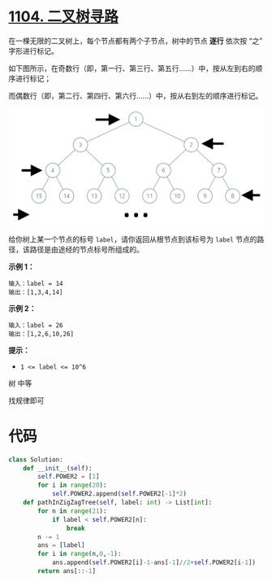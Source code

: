 <!--
 * @Description: 
 * @Autor: Au3C2
 * @Date: 2021-07-29 12:45:46
 * @LastEditors: Au3C2
 * @LastEditTime: 2021-07-29 12:46:00
-->
# [1104. 二叉树寻路](https://leetcode-cn.com/problems/path-in-zigzag-labelled-binary-tree/)



在一棵无限的二叉树上，每个节点都有两个子节点，树中的节点 **逐行** 依次按 “之” 字形进行标记。

如下图所示，在奇数行（即，第一行、第三行、第五行……）中，按从左到右的顺序进行标记；

而偶数行（即，第二行、第四行、第六行……）中，按从右到左的顺序进行标记。

![img](tree.png)

给你树上某一个节点的标号 `label`，请你返回从根节点到该标号为 `label` 节点的路径，该路径是由途经的节点标号所组成的。

 

**示例 1：**

```
输入：label = 14
输出：[1,3,4,14]
```

**示例 2：**

```
输入：label = 26
输出：[1,2,6,10,26]
```

 

**提示：**

-   `1 <= label <= 10^6`

树 中等

找规律即可

# 代码

```python
class Solution:
    def __init__(self):
        self.POWER2 = [1]
        for i in range(20):
            self.POWER2.append(self.POWER2[-1]*2)
    def pathInZigZagTree(self, label: int) -> List[int]:
        for n in range(21):
            if label < self.POWER2[n]:
                break
        n -= 1
        ans = [label]
        for i in range(n,0,-1):
            ans.append(self.POWER2[i]-1-ans[-1]//2+self.POWER2[i-1])
        return ans[::-1]
```

